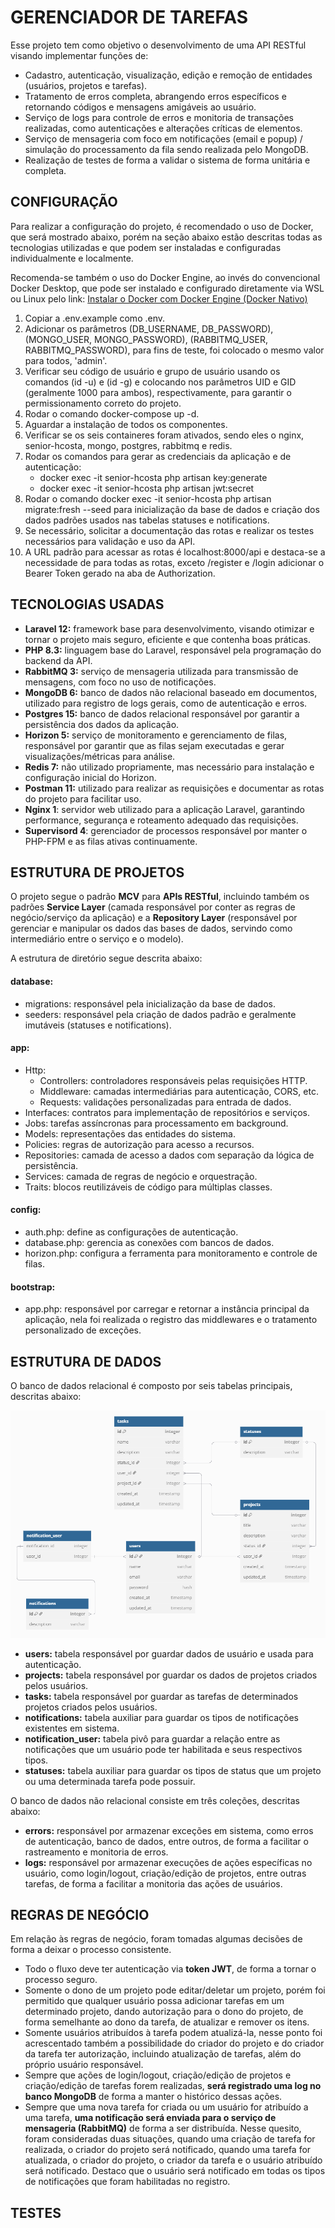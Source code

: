 # GERENCIADOR DE TAREFAS

Esse projeto tem como objetivo o desenvolvimento de uma API RESTful visando implementar funções de:

- Cadastro, autenticação, visualização, edição e remoção de entidades (usuários, projetos e tarefas).
- Tratamento de erros completa, abrangendo erros específicos e retornando códigos e mensagens amigáveis ao usuário.
- Serviço de logs para controle de erros e monitoria de transações realizadas, como autenticações e alterações críticas de elementos.
- Serviço de mensageria com foco em notificações (email e popup) / simulação do processamento da fila sendo realizada pelo MongoDB.
- Realização de testes de forma a validar o sistema de forma unitária e completa.

## CONFIGURAÇÃO

Para realizar a configuração do projeto, é recomendado o uso de Docker, que será mostrado abaixo, porém na seção abaixo estão descritas todas as tecnologias utilizadas e que podem ser instaladas e configuradas individualmente e localmente.

Recomenda-se também o uso do Docker Engine, ao invés do convencional Docker Desktop, que pode ser instalado e configurado diretamente via WSL ou Linux pelo link: [Instalar o Docker com Docker Engine (Docker Nativo)](https://github.com/codeedu/wsl2-docker-quickstart?tab=readme-ov-file#instalar-o-docker-com-docker-engine-docker-nativo)

1) Copiar a .env.example como .env.
2) Adicionar os parâmetros (DB_USERNAME, DB_PASSWORD), (MONGO_USER, MONGO_PASSWORD), (RABBITMQ_USER, RABBITMQ_PASSWORD), para fins de teste, foi colocado o mesmo valor para todos, 'admin'.
3) Verificar seu código de usuário e grupo de usuário usando os comandos (id -u) e (id -g) e colocando nos parâmetros UID e GID (geralmente 1000 para ambos), respectivamente, para garantir o permissionamento correto do projeto.
4) Rodar o comando docker-compose up -d.
5) Aguardar a instalação de todos os componentes.
6) Verificar se os seis containeres foram ativados, sendo eles o nginx, senior-hcosta, mongo, postgres, rabbitmq e redis.
7) Rodar os comandos para gerar as credenciais da aplicação e de autenticação:
    - docker exec -it senior-hcosta php artisan key:generate
    - docker exec -it senior-hcosta php artisan jwt:secret
8) Rodar o comando docker exec -it senior-hcosta php artisan migrate:fresh --seed para inicialização da base de dados e criação dos dados padrões usados nas tabelas statuses e notifications.
8) Se necessário, solicitar a documentação das rotas e realizar os testes necessários para validação e uso da API.
9) A URL padrão para acessar as rotas é localhost:8000/api e destaca-se a necessidade de para todas as rotas, exceto /register e /login adicionar o Bearer Token gerado na aba de Authorization.

## TECNOLOGIAS USADAS

- **Laravel 12:** framework base para desenvolvimento, visando otimizar e tornar o projeto mais seguro, eficiente e que contenha boas práticas.
- **PHP 8.3:** linguagem base do Laravel, responsável pela programação do backend da API.
- **RabbitMQ 3:** serviço de mensageria utilizada para transmissão de mensagens, com foco no uso de notificações.
- **MongoDB 6:** banco de dados não relacional baseado em documentos, utilizado para registro de logs gerais, como de autenticação e erros.
- **Postgres 15:** banco de dados relacional responsável por garantir a persistência dos dados da aplicação.
- **Horizon 5:** serviço de monitoramento e gerenciamento de filas, responsável por garantir que as filas sejam executadas e gerar visualizações/métricas para análise.
- **Redis 7:** não utilizado propriamente, mas necessário para instalação e configuração inicial do Horizon.
- **Postman 11:** utilizado para realizar as requisições e documentar as rotas do projeto para facilitar uso.
- **Nginx 1**: servidor web utilizado para a aplicação Laravel, garantindo performance, segurança e roteamento adequado das requisições.
- **Supervisord 4**: gerenciador de processos responsável por manter o PHP-FPM e as filas ativas continuamente.

## ESTRUTURA DE PROJETOS

O projeto segue o padrão **MCV** para **APIs RESTful**, incluindo também os padrões **Service Layer** (camada responsável por conter as regras de negócio/serviço da aplicação) e a **Repository Layer** (responsável por gerenciar e manipular os dados das bases de dados, servindo como intermediário entre o serviço e o modelo).

A estrutura de diretório segue descrita abaixo:

#### **database:**
- migrations: responsável pela inicialização da base de dados.
- seeders: responsável pela criação de dados padrão e geralmente imutáveis (statuses e notifications).

#### **app:**
- Http:
    - Controllers: controladores responsáveis pelas requisições HTTP.
    - Middleware: camadas intermediárias para autenticação, CORS, etc.
    - Requests: validações personalizadas para entrada de dados.
- Interfaces: contratos para implementação de repositórios e serviços.
- Jobs: tarefas assíncronas para processamento em background.
- Models: representações das entidades do sistema.
- Policies: regras de autorização para acesso a recursos.
- Repositories: camada de acesso a dados com separação da lógica de persistência.
- Services: camada de regras de negócio e orquestração.
- Traits: blocos reutilizáveis de código para múltiplas classes.

#### **config:**
- auth.php: define as configurações de autenticação.
- database.php: gerencia as conexões com bancos de dados.
- horizon.php: configura a ferramenta para monitoramento e controle de filas.

#### **bootstrap:**
- app.php: responsável por carregar e retornar a instância principal da aplicação, nela foi realizada o registro das middlewares e o tratamento personalizado de exceções.

## ESTRUTURA DE DADOS

O banco de dados relacional é composto por seis tabelas principais, descritas abaixo:

![alt text](image.png)

- **users:** tabela responsável por guardar dados de usuário e usada para autenticação.
- **projects:** tabela responsável por guardar os dados de projetos criados pelos usuários.
- **tasks:** tabela responsável por guardar as tarefas de determinados projetos criados pelos usuários.
- **notifications:** tabela auxiliar para guardar os tipos de notificações existentes em sistema.
- **notification_user:** tabela pivô para guardar a relação entre as notificações que um usuário pode ter habilitada e seus respectivos tipos.
- **statuses:** tabela auxiliar para guardar os tipos de status que um projeto ou uma determinada tarefa pode possuir.

O banco de dados não relacional consiste em três coleções, descritas abaixo:

- **errors:** responsável por armazenar exceções em sistema, como erros de autenticação, banco de dados, entre outros, de forma a facilitar o rastreamento e monitoria de erros.
- **logs:** responsável por armazenar execuções de ações específicas no usuário, como login/logout, criação/edição de projetos, entre outras tarefas, de forma a facilitar a monitoria das ações de usuários.

## REGRAS DE NEGÓCIO

Em relação às regras de negócio, foram tomadas algumas decisões de forma a deixar o processo consistente.

- Todo o fluxo deve ter autenticação via **token JWT**, de forma a tornar o processo seguro.
- Somente o dono de um projeto pode editar/deletar um projeto, porém foi permitido que qualquer usuário possa adicionar tarefas em um determinado projeto, dando autorização para o dono do projeto, de forma semelhante ao dono da tarefa, de atualizar e remover os itens.
- Somente usuários atribuídos à tarefa podem atualizá-la, nesse ponto foi acrescentado também a possibilidade do criador do projeto e do criador da tarefa ter autorização, incluindo atualização de tarefas, além do próprio usuário responsável.
- Sempre que ações de login/logout, criação/edição de projetos e criação/edição de tarefas forem realizadas, **será registrado uma log no banco MongoDB** de forma a manter o histórico dessas ações.
- Sempre que uma nova tarefa for criada ou um usuário for atribuído a uma tarefa, **uma notificação será enviada para o serviço de mensageria (RabbitMQ)** de forma a ser distribuída. Nesse quesito, foram consideradas duas situações, quando uma criação de tarefa for realizada, o criador do projeto será notificado, quando uma tarefa for atualizada, o criador do projeto, o criador da tarefa e o usuário atribuído será notificado. Destaco que o usuário será notificado em todas os tipos de notificações que foram habilitadas no registro.

## TESTES

